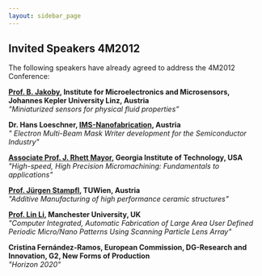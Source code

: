 ```yaml
---
layout: sidebar_page
---
```


## Invited Speakers 4M2012

The following speakers have already agreed to address the 4M2012 Conference:  
  
**[Prof. B. Jakoby](http://www.ime.jku.at/staff/jakoby.htm), Institute for Microelectronics and Microsensors, Johannes Kepler University Linz, Austria**  
*"Miniaturized sensors for physical fluid properties”*  
    
**Dr. Hans Loeschner, [IMS-Nanofabrication](http://www.ims.co.at/), Austria**  
*" Electron Multi-Beam Mask Writer development for the Semiconductor Industry"*
  
**[Associate Prof. J. Rhett Mayor](http://www.me.gatech.edu/faculty/mayor.shtml), Georgia Institute of Technology, USA**  
*"High-speed, High Precision Micromachining: Fundamentals to applications"*  
   
**[Prof. Jürgen Stampfl](http://info.tuwien.ac.at/stampfl/), TUWien, Austria**  
*"Additive Manufacturing of high performance ceramic structures"*  

**[Prof. Lin Li](http://www.mace.manchester.ac.uk/aboutus/staff/academic/profile/?staffId=188), Manchester University, UK**  
*"Computer Integrated, Automatic Fabrication of Large Area User Defined Periodic Micro/Nano Patterns Using Scanning Particle Lens Array"*

**Cristina Fernández-Ramos, European Commission, DG-Research and Innovation, G2, New Forms of Production**  
*"Horizon 2020"*

   
 